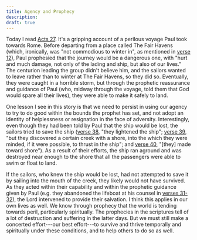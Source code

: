```yaml
---
title: Agency and Prophecy
description:
draft: true
---
```


Today I read
[Acts 27](https://www.churchofjesuschrist.org/study/scriptures/nt/acts/27?lang=eng).
It's a gripping account of a perilous voyage Paul took towards Rome. Before
departing from a place called The Fair Havens (which, ironically, was "not
commodious to winter in", as mentioned in [verse 12](https://www.churchofjesuschrist.org/study/scriptures/nt/acts/27?lang=eng&id=p12#p12)), Paul prophesied that the journey would be a dangerous
one, with "hurt and much damage, not only of the lading and ship, but also of
our lives." The centurion leading the group didn't believe him, and the sailors
wanted to leave rather than to winter at The Fair Havens, so they did so.
Eventually, they were caught in a horrible storm, but through the prophetic
reassurance and guidance of Paul (who, midway through the voyage, told them that
God would spare all their lives), they were able to make it safely to land.

One lesson I see in this story is that we need to persist in using our agency to
try to do good within the bounds the prophet has set, and not adopt an identity
of helplessness or resignation in the face of adversity. Interestingly, even
though they had been told by Paul that the ship would be lost, the sailors tried
to save the ship
([verse 38](https://www.churchofjesuschrist.org/study/scriptures/nt/acts/27?lang=eng&id=p38#p38),
"they lightened the ship";
[verse 39](https://www.churchofjesuschrist.org/study/scriptures/nt/acts/27?lang=eng&id=p39#p39),
"but they discovered a certain creek with a shore, into the which they were
minded, if it were possible, to thrust in the ship"; and
[verse 40](https://www.churchofjesuschrist.org/study/scriptures/nt/acts/27?lang=eng&id=p40#p40),
"[they] made toward shore"). As a result of their efforts, the ship ran aground
and was destroyed near enough to the shore that all the passengers were able to
swim or float to land.

If the sailors, who knew the ship would be lost, had not attempted to save it by
sailing into the mouth of the creek, they likely would not have survived. As
they acted within their capability and within the prophetic guidance given by
Paul (e.g. they abandoned the lifeboat at his counsel in
[verses 31-32](https://www.churchofjesuschrist.org/study/scriptures/nt/acts/27?lang=eng&id=p31-p32#p31)),
the Lord intervened to provide their salvation. I think this applies in our own
lives as well. We know through prophecy that the world is tending towards peril,
particularly spiritually. The prophecies in the scriptures tell of a lot of
destruction and suffering in the latter days. But we must still make a concerted
effort---our best effort---to survive and thrive temporally and spiritually
under these conditions, and to help others to do so as well.
